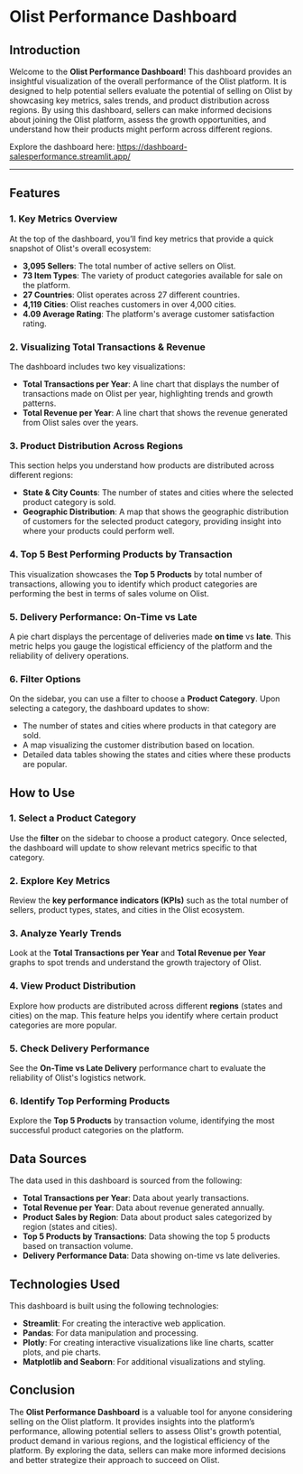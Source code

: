 # Olist Performance Dashboard

## Introduction
Welcome to the **Olist Performance Dashboard**! This dashboard provides an insightful visualization of the overall performance of the Olist platform. It is designed to help potential sellers evaluate the potential of selling on Olist by showcasing key metrics, sales trends, and product distribution across regions. By using this dashboard, sellers can make informed decisions about joining the Olist platform, assess the growth opportunities, and understand how their products might perform across different regions.

Explore the dashboard here:  https://dashboard-salesperformance.streamlit.app/

---
## Features

### 1. Key Metrics Overview
At the top of the dashboard, you’ll find key metrics that provide a quick snapshot of Olist's overall ecosystem:
- **3,095 Sellers**: The total number of active sellers on Olist.
- **73 Item Types**: The variety of product categories available for sale on the platform.
- **27 Countries**: Olist operates across 27 different countries.
- **4,119 Cities**: Olist reaches customers in over 4,000 cities.
- **4.09 Average Rating**: The platform's average customer satisfaction rating.

### 2. Visualizing Total Transactions & Revenue
The dashboard includes two key visualizations:
- **Total Transactions per Year**: A line chart that displays the number of transactions made on Olist per year, highlighting trends and growth patterns.
- **Total Revenue per Year**: A line chart that shows the revenue generated from Olist sales over the years.

### 3. Product Distribution Across Regions
This section helps you understand how products are distributed across different regions:
- **State & City Counts**: The number of states and cities where the selected product category is sold.
- **Geographic Distribution**: A map that shows the geographic distribution of customers for the selected product category, providing insight into where your products could perform well.

### 4. Top 5 Best Performing Products by Transaction
This visualization showcases the **Top 5 Products** by total number of transactions, allowing you to identify which product categories are performing the best in terms of sales volume on Olist.

### 5. Delivery Performance: On-Time vs Late
A pie chart displays the percentage of deliveries made **on time** vs **late**. This metric helps you gauge the logistical efficiency of the platform and the reliability of delivery operations.

### 6. Filter Options
On the sidebar, you can use a filter to choose a **Product Category**. Upon selecting a category, the dashboard updates to show:
- The number of states and cities where products in that category are sold.
- A map visualizing the customer distribution based on location.
- Detailed data tables showing the states and cities where these products are popular.

## How to Use

### 1. **Select a Product Category**
Use the **filter** on the sidebar to choose a product category. Once selected, the dashboard will update to show relevant metrics specific to that category.

### 2. **Explore Key Metrics**
Review the **key performance indicators (KPIs)** such as the total number of sellers, product types, states, and cities in the Olist ecosystem.

### 3. **Analyze Yearly Trends**
Look at the **Total Transactions per Year** and **Total Revenue per Year** graphs to spot trends and understand the growth trajectory of Olist.

### 4. **View Product Distribution**
Explore how products are distributed across different **regions** (states and cities) on the map. This feature helps you identify where certain product categories are more popular.

### 5. **Check Delivery Performance**
See the **On-Time vs Late Delivery** performance chart to evaluate the reliability of Olist's logistics network.

### 6. **Identify Top Performing Products**
Explore the **Top 5 Products** by transaction volume, identifying the most successful product categories on the platform.

## Data Sources
The data used in this dashboard is sourced from the following:
- **Total Transactions per Year**: Data about yearly transactions.
- **Total Revenue per Year**: Data about revenue generated annually.
- **Product Sales by Region**: Data about product sales categorized by region (states and cities).
- **Top 5 Products by Transactions**: Data showing the top 5 products based on transaction volume.
- **Delivery Performance Data**: Data showing on-time vs late deliveries.

## Technologies Used
This dashboard is built using the following technologies:
- **Streamlit**: For creating the interactive web application.
- **Pandas**: For data manipulation and processing.
- **Plotly**: For creating interactive visualizations like line charts, scatter plots, and pie charts.
- **Matplotlib and Seaborn**: For additional visualizations and styling.

## Conclusion
The **Olist Performance Dashboard** is a valuable tool for anyone considering selling on the Olist platform. It provides insights into the platform’s performance, allowing potential sellers to assess Olist's growth potential, product demand in various regions, and the logistical efficiency of the platform. By exploring the data, sellers can make more informed decisions and better strategize their approach to succeed on Olist.
